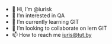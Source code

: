 - 👋 Hi, I’m @iurisk
- 👀 I’m interested in QA
- 🌱 I’m currently learning GIT
- 💞️ I’m looking to collaborate on lern GIT
- 📫 How to reach me iuris@tut.by

<!---
iurisk/iurisk is a ✨ special ✨ repository because its `README.md` (this file) appears on your GitHub profile.
You can click the Preview link to take a look at your changes.
--->
